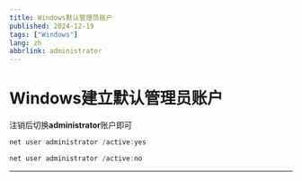 ```yaml
---
title: Windows默认管理员账户
published: 2024-12-19
tags: ["Windows"]
lang: zh
abbrlink: administrator
---
```


# Windows建立默认管理员账户

注销后切换**administrator**账户即可

```powershell
net user administrator /active:yes

net user administrator /active:no
```

------
